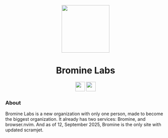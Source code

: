 <p align="center">
<kbd>
<img width="150px" src="https://avatars.githubusercontent.com/u/214591804?s=200&v=4">
</kbd>
</p>

<h1 align="center">Bromine Labs</h1>

<p align="center">
<a href="https://discord.gg/jXgkDbGHf4"><img height="30px" src="https://img.shields.io/badge/Discord-7289DA?style=for-the-badge&logo=discord&logoColor=white"><img></a>
<a href="https://www.reddit.com/r/BromineLabs/"><img height="30px" src="https://img.shields.io/badge/Reddit-FF4500?style=for-the-badge&logo=reddit&logoColor=white"><img></a>
</p>

### About
Bromine Labs is a new organization with only one person, made to become the biggest organization. It already has two services: Bromine, and browser.nvim. And as of 12, September 2025, Bromine is the only site with updated scramjet.

